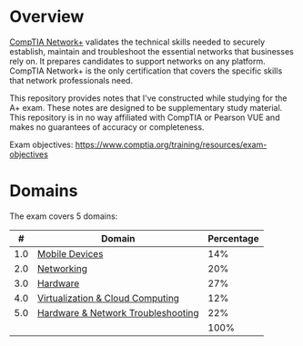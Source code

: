 # Overview
[CompTIA Network+](https://www.comptia.org/certifications/network) validates the technical skills needed to securely establish, maintain and troubleshoot the essential networks that businesses rely on. It prepares candidates to support networks on any platform. CompTIA Network+ is the only certification that covers the specific skills that network professionals need.

This repository provides notes that I've constructed while studying for the A+ exam. These notes are designed to be supplementary study material. This repository is in no way affiliated with CompTIA or Pearson VUE and makes no guarantees of accuracy or completeness.

Exam objectives: https://www.comptia.org/training/resources/exam-objectives

# Domains
The exam covers 5 domains:

| # | Domain   | Percentage|
|---|---|---|
|1.0 | [Mobile Devices](https://github.com/erich-tech/A_Plus/tree/main/Core_1-Domain_1#readme) | 14%|
|2.0 | [Networking](https://github.com/erich-tech/A_Plus/tree/main/Core_1-Domain_2#readme) | 20%|
|3.0 | [Hardware](https://github.com/erich-tech/A_Plus/tree/main/Core_1-Domain_3#readme) | 27%|
|4.0 | [Virtualization & Cloud Computing](https://github.com/erich-tech/A_Plus/tree/main/Core_1-Domain_4#readme) | 12%|
|5.0 | [Hardware & Network Troubleshooting](https://github.com/erich-tech/A_Plus/tree/main/Core_1-Domain_5#readme) | 22%|
| | | 100%|
